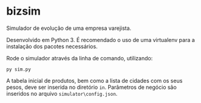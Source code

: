 # bizsim
Simulador de evolução de uma empresa varejista.

Desenvolvido em Python 3. É recomendado o uso de uma virtualenv para a instalação dos pacotes necessários.

Rode o simulador através da linha de comando, utilizando:

`py sim.py`

A tabela inicial de produtos, bem como a lista de cidades com os seus pesos, deve ser inserida no diretório `in`. Parâmetros de negócio são inseridos no arquivo `simulator\config.json`.
